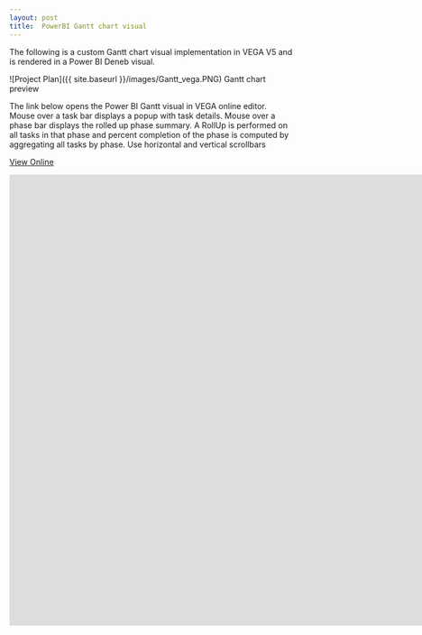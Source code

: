 ```yaml
---
layout: post
title:  PowerBI Gantt chart visual
---
```

The following is a custom Gantt chart visual implementation in VEGA V5 and is rendered in a Power BI Deneb visual.

![Project Plan]({{ site.baseurl }}/images/Gantt_vega.PNG)
Gantt chart preview


The link below opens the Power BI Gantt visual in VEGA online editor. 
Mouse over a task bar displays a popup with task details.
Mouse over a phase bar displays the rolled up phase summary. A RollUp is performed on all tasks in that phase and percent completion of the phase is computed by aggregating all tasks by phase.
Use horizontal and vertical scrollbars 

<a href="https://tinyurl.com/GanttRohit" target="_blank">View Online</a>

<iframe width="1600" height="800" seamless frameborder="0" src="https://tinyurl.com/GanttRohit"></iframe>

